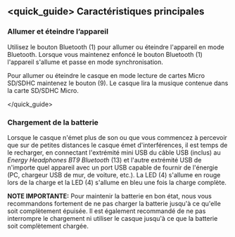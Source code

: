 ## <quick_guide> Caractéristiques principales

### Allumer et éteindre l’appareil

Utilisez le bouton Bluetooth (1) pour allumer ou éteindre l'appareil en mode Bluetooth. Lorsque vous maintenez enfoncé le bouton Bluetooth (1) l'appareil s'allume et passe en mode synchronisation.

Pour allumer ou éteindre le casque en mode lecture de cartes Micro SD/SDHC maintenez le bouton (9). Le casque lira la musique contenue dans la carte SD/SDHC Micro.

</quick_guide>

### Chargement de la batterie

Lorsque le casque n'émet plus de son ou que vous commencez à percevoir que sur de petites distances le casque émet d'interférences, il est temps de le recharger, en connectant l'extrémité mini USB du câble USB (inclus) au *Energy Headphones BT9 Bluetooth* (13) et l'autre extrémité USB de n'importe quel appareil avec un port USB capable de fournir de l'énergie (PC, chargeur USB de mur, de voiture, etc.). La LED (4) s'allume en rouge lors de la charge et la LED (4) s'allume en bleu une fois la charge complète.

**NOTE IMPORTANTE:** Pour maintenir la batterie en bon état, nous vous recommandons fortement de ne pas charger la batterie jusqu'à ce qu'elle soit complètement épuisée. Il est également recommandé de ne pas interrompre le chargement ni utiliser le casque  jusqu'à ce que la batterie soit complètement chargée.
